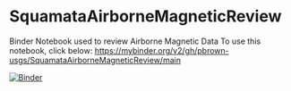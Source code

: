 # SquamataAirborneMagneticReview
Binder Notebook used to review Airborne Magnetic Data
To use this notebook, click below:
https://mybinder.org/v2/gh/pbrown-usgs/SquamataAirborneMagneticReview/main

[![Binder](https://mybinder.org/badge_logo.svg)](https://mybinder.org/v2/gh/pbrown-usgs/SquamataAirborneMagneticReview/main?filepath=SquamataAirborneMagneticSurveyReview_1-0.ipynb)
